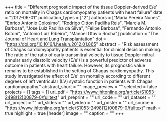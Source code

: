 +++
title = "Different prognostic impact of the tissue Doppler-derived E/e′ ratio on mortality in Chagas cardiomyopathy patients with heart failure"
date = "2012-06-01"
publication_types = ["2"]
authors = ["Maria Pereira Nunes", "Enrico Antonio Colosimo", "Rodrigo Citton Padilha Reis", "Marcia M. Barbosa", "Jose Luiz Padilha da Silva", "Felipe Barbosa", "Fernando Antonio Botoni", "Antonio Luiz Ribeiro", "Manoel Otavio Rocha"]
publication = "The Journal of Heart and Lung Transplantation"
doi = "https://doi.org/10.1016/j.healun.2012.01.865"
abstract = "Risk assessment of Chagas cardiomyopathy patients is essential for clinical decision making. The ratio of the ratio of early transmitral velocity to tissue Doppler mitral annular early diastolic velocity (E/e') is a powerful predictor of adverse outcome in patients with heart failure. However, its prognostic value remains to be established in the setting of Chagas cardiomyopathy. This study investigated the effect of E/e' on mortality according to different degrees of left ventricular (LV) systolic function in patients with Chagas cardiomyopathy."
abstract_short = ""
image_preview = ""
selected = false
projects = []
tags = []
url_pdf = "https://www.jhltonline.org/article/S1053-2498(12)00879-0/fulltext"
url_preprint = ""
url_code = ""
url_dataset = ""
url_project = ""
url_slides = ""
url_video = ""
url_poster = ""
url_source = "https://www.jhltonline.org/article/S1053-2498(12)00879-0/fulltext"
math = true
highlight = true
[header]
image = ""
caption = ""
+++
